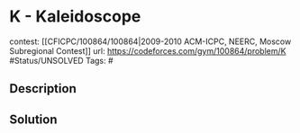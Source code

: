 # K - Kaleidoscope

contest: [[CFICPC/100864/100864|2009-2010 ACM-ICPC, NEERC, Moscow Subregional Contest]]
url: https://codeforces.com/gym/100864/problem/K
#Status/UNSOLVED
Tags: #

## Description

## Solution

